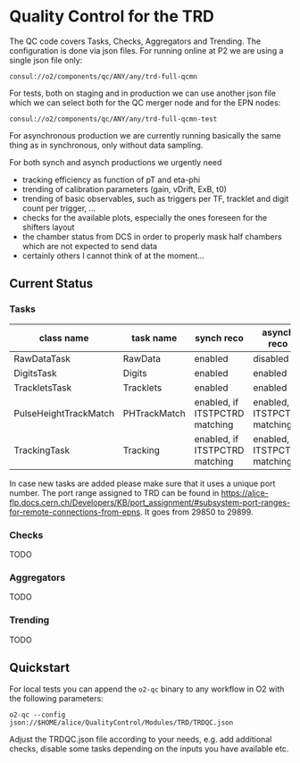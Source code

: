 # Quality Control for the TRD


The QC code covers Tasks, Checks, Aggregators and Trending.
The configuration is done via json files. For running online at P2 we are using a single json file only:

    consul://o2/components/qc/ANY/any/trd-full-qcmn

For tests, both on staging and in production we can use another json file which we can select both for the QC merger node and for the EPN nodes:

    consul://o2/components/qc/ANY/any/trd-full-qcmn-test

For asynchronous production we are currently running basically the same thing as in synchronous, only without data sampling.

For both synch and asynch productions we urgently need

- tracking efficiency as function of pT and eta-phi
- trending of calibration parameters (gain, vDrift, ExB, t0)
- trending of basic observables, such as triggers per TF, tracklet and digit count per trigger, ...
- checks for the available plots, especially the ones foreseen for the shifters layout
- the chamber status from DCS in order to properly mask half chambers which are not expected to send data
- certainly others I cannot think of at the moment...


## Current Status

### Tasks

| class name | task name  | synch reco  | asynch reco  |
|---|---|---|---|
| RawDataTask  | RawData  | enabled  |  disabled |
| DigitsTask  |  Digits | enabled  | enabled  |
| TrackletsTask  |  Tracklets | enabled  | enabled |
| PulseHeightTrackMatch  | PHTrackMatch  | enabled, if ITSTPCTRD matching  | enabled, if ITSTPCTRD matching  |
| TrackingTask  |  Tracking | enabled, if ITSTPCTRD matching  | enabled, if ITSTPCTRD matching  |


In case new tasks are added please make sure that it uses a unique port number. The port range assigned to TRD can be found in <https://alice-flp.docs.cern.ch/Developers/KB/port_assignment/#subsystem-port-ranges-for-remote-connections-from-epns>. It goes from 29850 to 29899.

### Checks

TODO

### Aggregators

TODO

### Trending

TODO


## Quickstart

For local tests you can append the `o2-qc` binary to any workflow in O2 with the following parameters:

    o2-qc --config json://$HOME/alice/QualityControl/Modules/TRD/TRDQC.json

Adjust the TRDQC.json file according to your needs, e.g. add additional checks, disable some tasks depending on the inputs you have available etc.

